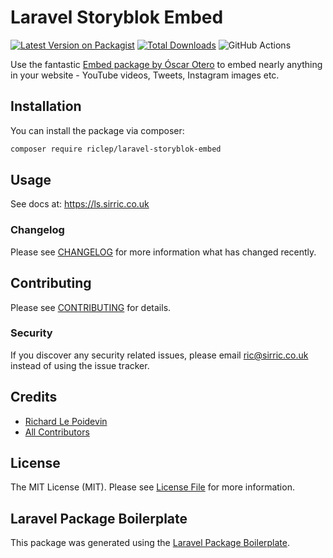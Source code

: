 # Laravel Storyblok Embed

[![Latest Version on Packagist](https://img.shields.io/packagist/v/riclep/laravel-storyblok-embed.svg?style=flat-square)](https://packagist.org/packages/riclep/laravel-storyblok-embed)
[![Total Downloads](https://img.shields.io/packagist/dt/riclep/laravel-storyblok-embed.svg?style=flat-square)](https://packagist.org/packages/riclep/laravel-storyblok-embed)
![GitHub Actions](https://github.com/riclep/laravel-storyblok-embed/actions/workflows/main.yml/badge.svg)

Use the fantastic [Embed package by Óscar Otero](https://github.com/oscarotero/Embed) to embed nearly anything in your website - YouTube videos, Tweets, Instagram images etc.

## Installation

You can install the package via composer:

```bash
composer require riclep/laravel-storyblok-embed
```

## Usage

See docs at: https://ls.sirric.co.uk

### Changelog

Please see [CHANGELOG](CHANGELOG.md) for more information what has changed recently.

## Contributing

Please see [CONTRIBUTING](CONTRIBUTING.md) for details.

### Security

If you discover any security related issues, please email ric@sirric.co.uk instead of using the issue tracker.

## Credits

-   [Richard Le Poidevin](https://github.com/riclep)
-   [All Contributors](../../contributors)

## License

The MIT License (MIT). Please see [License File](LICENSE.md) for more information.

## Laravel Package Boilerplate

This package was generated using the [Laravel Package Boilerplate](https://laravelpackageboilerplate.com).
